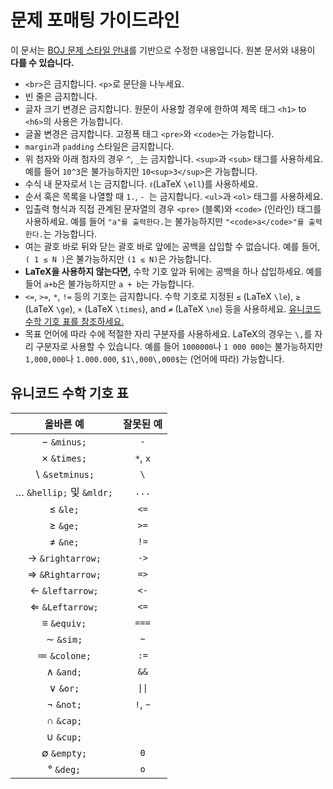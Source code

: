 # 문제 포매팅 가이드라인

이 문서는 [BOJ 문제 스타일 안내](https://stack.acmicpc.net/guide/problem)를 기반으로 수정한 내용입니다.
원본 문서와 내용이 **다를 수 있습니다.**

- `<br>`은 금지합니다. `<p>`로 문단을 나누세요.
- 빈 줄은 금지합니다.
- 글자 크기 변경은 금지합니다. 원문이 사용할 경우에 한하여 제목 태그 `<h1>` to `<h6>`의 사용은 가능합니다.
- 글꼴 변경은 금지합니다. 고정폭 태그 `<pre>`와 `<code>`는 가능합니다.
- `margin`과 `padding` 스타일은 금지합니다.
- 위 첨자와 아래 첨자의 경우 `^`, `_`는 금지합니다. `<sup>`과 `<sub>` 태그를 사용하세요. 예를 들어 `10^3`은 불가능하지만 `10<sup>3</sup>`은 가능합니다.
- 수식 내 문자로서 `l`는 금지합니다. `ℓ`(LaTeX `\ell`)를 사용하세요.
- 순서 혹은 목록을 나열할 때 `1.`, `- `는 금지합니다. `<ul>`과 `<ol>` 태그를 사용하세요.
- 입출력 형식과 직접 관계된 문자열의 경우 `<pre>` (블록)와 `<code>` (인라인) 태그를 사용하세요.
  예를 들어 `"a"를 출력한다.`는 불가능하지만 `"<code>a</code>"를 출력한다.`는 가능합니다.
- 여는 괄호 바로 뒤와 닫는 괄호 바로 앞에는 공백을 삽입할 수 없습니다. 예를 들어, `( 1 ≤ N )`은 불가능하지만 `(1 ≤ N)`은 가능합니다.
- **LaTeX을 사용하지 않는다면,** 수학 기호 앞과 뒤에는 공백을 하나 삽입하세요. 예를 들어 `a+b`은 불가능하지만 `a + b`는 가능합니다.
- `<=`, `>=`, `*`, `!=` 등의 기호는 금지합니다. 수학 기호로 지정된 `≤` (LaTeX `\le`), `≥` (LaTeX `\ge`),
  `×` (LaTeX `\times`), and `≠` (LaTeX `\ne`) 등을 사용하세요. [유니코드 수학 기호 표를 참조하세요.](#유니코드-수학-기호-표)
- 목표 언어에 따라 수에 적절한 자리 구분자를 사용하세요. LaTeX의 경우는 `\,`를 자리 구분자로 사용할 수 있습니다.
  예를 들어 `1000000`나 `1 000 000`는 불가능하지만 `1,000,000`나 `1.000.000`, `$1\,000\,000$`는 (언어에 따라) 가능합니다.

## 유니코드 수학 기호 표

|           올바른 예           | 잘못된 예 |
| :---------------------------: | :-------: |
|       &minus; `&minus;`       |    `-`    |
|       &times; `&times;`       | `*`, `x`  |
|    &setminus; `&setminus;`    |    `\`    |
| &mldr; `&hellip;` 및 `&mldr;` |   `...`   |
|          &le; `&le;`          |   `<=`    |
|          &ge; `&ge;`          |   `>=`    |
|          &ne; `&ne;`          |   `!=`    |
|  &rightarrow; `&rightarrow;`  |   `->`    |
|  &Rightarrow; `&Rightarrow;`  |   `=>`    |
|   &leftarrow; `&leftarrow;`   |   `<-`    |
|   &Leftarrow; `&Leftarrow;`   |   `<=`    |
|       &equiv; `&equiv;`       |   `===`   |
|         &sim; `&sim;`         |    `~`    |
|      &colone; `&colone;`      |   `:=`    |
|         &and; `&and;`         |   `&&`    |
|          &or; `&or;`          |  `\|\|`   |
|         &not; `&not;`         | `!`, `~`  |
|         &cap; `&cap;`         |           |
|         &cup; `&cup;`         |           |
|       &empty; `&empty;`       |    `0`    |
|         &deg; `&deg;`         |    `o`    |